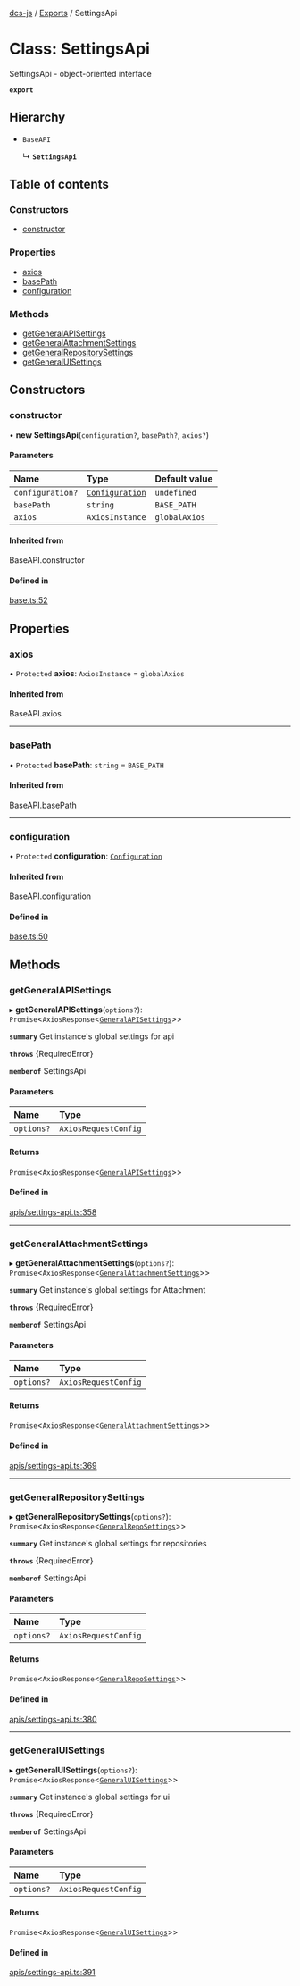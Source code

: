 [dcs-js](../README.md) / [Exports](../modules.md) / SettingsApi

# Class: SettingsApi

SettingsApi - object-oriented interface

**`export`**

## Hierarchy

- `BaseAPI`

  ↳ **`SettingsApi`**

## Table of contents

### Constructors

- [constructor](SettingsApi.md#constructor)

### Properties

- [axios](SettingsApi.md#axios)
- [basePath](SettingsApi.md#basepath)
- [configuration](SettingsApi.md#configuration)

### Methods

- [getGeneralAPISettings](SettingsApi.md#getgeneralapisettings)
- [getGeneralAttachmentSettings](SettingsApi.md#getgeneralattachmentsettings)
- [getGeneralRepositorySettings](SettingsApi.md#getgeneralrepositorysettings)
- [getGeneralUISettings](SettingsApi.md#getgeneraluisettings)

## Constructors

### <a id="constructor" name="constructor"></a> constructor

• **new SettingsApi**(`configuration?`, `basePath?`, `axios?`)

#### Parameters

| Name | Type | Default value |
| :------ | :------ | :------ |
| `configuration?` | [`Configuration`](Configuration.md) | `undefined` |
| `basePath` | `string` | `BASE_PATH` |
| `axios` | `AxiosInstance` | `globalAxios` |

#### Inherited from

BaseAPI.constructor

#### Defined in

[base.ts:52](https://github.com/unfoldingWord/dcs-js/blob/b29eb7a/base.ts#L52)

## Properties

### <a id="axios" name="axios"></a> axios

• `Protected` **axios**: `AxiosInstance` = `globalAxios`

#### Inherited from

BaseAPI.axios

___

### <a id="basepath" name="basepath"></a> basePath

• `Protected` **basePath**: `string` = `BASE_PATH`

#### Inherited from

BaseAPI.basePath

___

### <a id="configuration" name="configuration"></a> configuration

• `Protected` **configuration**: [`Configuration`](Configuration.md)

#### Inherited from

BaseAPI.configuration

#### Defined in

[base.ts:50](https://github.com/unfoldingWord/dcs-js/blob/b29eb7a/base.ts#L50)

## Methods

### <a id="getgeneralapisettings" name="getgeneralapisettings"></a> getGeneralAPISettings

▸ **getGeneralAPISettings**(`options?`): `Promise`<`AxiosResponse`<[`GeneralAPISettings`](../interfaces/GeneralAPISettings.md)\>\>

**`summary`** Get instance\'s global settings for api

**`throws`** {RequiredError}

**`memberof`** SettingsApi

#### Parameters

| Name | Type |
| :------ | :------ |
| `options?` | `AxiosRequestConfig` |

#### Returns

`Promise`<`AxiosResponse`<[`GeneralAPISettings`](../interfaces/GeneralAPISettings.md)\>\>

#### Defined in

[apis/settings-api.ts:358](https://github.com/unfoldingWord/dcs-js/blob/b29eb7a/apis/settings-api.ts#L358)

___

### <a id="getgeneralattachmentsettings" name="getgeneralattachmentsettings"></a> getGeneralAttachmentSettings

▸ **getGeneralAttachmentSettings**(`options?`): `Promise`<`AxiosResponse`<[`GeneralAttachmentSettings`](../interfaces/GeneralAttachmentSettings.md)\>\>

**`summary`** Get instance\'s global settings for Attachment

**`throws`** {RequiredError}

**`memberof`** SettingsApi

#### Parameters

| Name | Type |
| :------ | :------ |
| `options?` | `AxiosRequestConfig` |

#### Returns

`Promise`<`AxiosResponse`<[`GeneralAttachmentSettings`](../interfaces/GeneralAttachmentSettings.md)\>\>

#### Defined in

[apis/settings-api.ts:369](https://github.com/unfoldingWord/dcs-js/blob/b29eb7a/apis/settings-api.ts#L369)

___

### <a id="getgeneralrepositorysettings" name="getgeneralrepositorysettings"></a> getGeneralRepositorySettings

▸ **getGeneralRepositorySettings**(`options?`): `Promise`<`AxiosResponse`<[`GeneralRepoSettings`](../interfaces/GeneralRepoSettings.md)\>\>

**`summary`** Get instance\'s global settings for repositories

**`throws`** {RequiredError}

**`memberof`** SettingsApi

#### Parameters

| Name | Type |
| :------ | :------ |
| `options?` | `AxiosRequestConfig` |

#### Returns

`Promise`<`AxiosResponse`<[`GeneralRepoSettings`](../interfaces/GeneralRepoSettings.md)\>\>

#### Defined in

[apis/settings-api.ts:380](https://github.com/unfoldingWord/dcs-js/blob/b29eb7a/apis/settings-api.ts#L380)

___

### <a id="getgeneraluisettings" name="getgeneraluisettings"></a> getGeneralUISettings

▸ **getGeneralUISettings**(`options?`): `Promise`<`AxiosResponse`<[`GeneralUISettings`](../interfaces/GeneralUISettings.md)\>\>

**`summary`** Get instance\'s global settings for ui

**`throws`** {RequiredError}

**`memberof`** SettingsApi

#### Parameters

| Name | Type |
| :------ | :------ |
| `options?` | `AxiosRequestConfig` |

#### Returns

`Promise`<`AxiosResponse`<[`GeneralUISettings`](../interfaces/GeneralUISettings.md)\>\>

#### Defined in

[apis/settings-api.ts:391](https://github.com/unfoldingWord/dcs-js/blob/b29eb7a/apis/settings-api.ts#L391)
